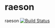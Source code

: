 # raeson
raeson
[![Build Status](https://travis-ci.org/tsacinim/raeson.svg?branch=master)](https://travis-ci.org/tsacinim/raeson)
